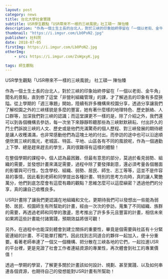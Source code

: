 ```yaml
---
layout: post
category: news
title: 台北大學社會實踐
subtitle: USR學生觀點「USR帶來不一樣的三峽風貌」社工碩一 陳怡臻
description: "作為一個土生土長的台北人，對於三峽的印象始終停留在「一個以老街、金牛角」聞名的景點，直到修了這堂「非營利組織管理」的課..."
thumbnail: "https://i.imgur.com/Lb0PoN2.jpg"
publisher: 社科院
date: 2018-07-05
firstImg: https://i.imgur.com/Lb0PoN2.jpg
otherImg:
    - src: https://i.imgur.com/ZsWgxyK.jpg

tags: 師生觀點
---
```


USR學生觀點「USR帶來不一樣的三峽風貌」
社工碩一 陳怡臻

作為一個土生土長的台北人，對於三峽的印象始終停留在「一個以老街、金牛角」聞名的景點，直到修了這堂「非營利組織管理」的課，才了解過去的印象有多麼狹隘。從上學期的「週三專題」開始，陸續有許多機構來校園分享，透過分享讓我們了解校園之外的三峽樣貌是多麼的豐富，她有著什麼樣的地理特色、歷史脈絡、人口群等，加深我們對三峽的認識；而這堂課更不一樣的是，除了介紹之外，我們還可以到各個機構去參訪，每一次坐下來靜靜聆聽那些為三峽默默耕耘、付出許久的鬥士們訴說三峽的人文、歷史或是他們充滿驚奇的個人歷程、對三峽發展的期待總是讓人收穫滿滿，也非常感動他們為這塊土地的付出。而參訪的途中也可以沿途順便欣賞三峽的風光，老城區、特區、平地、山區各有不同的風貌呢，作為一個通勤上下學、總是趕來趕去的學生，真的很難得有這樣的體驗！

在整個學期的課程中，個人認為最困難、但最有意思的部分，莫過於看見弱勢、組織的需要，並發想計畫來滿足需要，過程中除了要發揮創意，還必須考量各個層面的影響與可行性，包含學校、組織、弱勢、居民、師生、志工等等，這並不是件容易的事情，因此看到老師和同學提出各種計畫、特別的思考方向時，真的讓人驚艷萬分，他們到底怎麼會有這麼有趣的觀點？思維怎麼可以這麼縝密？透過他們的分享，真的讓自己收穫良多。

USR計畫除了讓我們更認識在地組織和文化，更期待我們可以發想出一些能為弱勢、居民、校園師生有所幫助的計畫，經由一次次的參訪，蒐集了不同組織、族群的需要，再透過老師和同學的激盪，思考推出了許多多元且豐富的計畫，相信未來如果將這些計畫能付諸實踐，預期效益將很可觀！

另外，在過程中也能深刻體會到建立關係的重要性，畢竟是個需要與社區有十分緊密連結的計畫、不可能單打獨鬥，因此找到志同道合的夥伴一起加入，便十分重要。看著老師串連了一個又一個機構、把分散在三峽各地的它們，一起拉進USR的平台裡，更是見證了社會工作者連結資源的專業性，再次體會到社工的專業價值！

透過一學期的學習，了解更多關於計畫該如何設計、規劃、甚至實踐、以及如何串連各個資源，也期待自己的發想能對USR計畫有所幫助！
